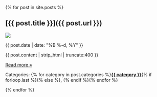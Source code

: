 {% for post in site.posts %}

[{{ post.title }}]({{ post.url }})
----------------

<div class="post">

<a href="{{ post.url }}"><img class="leftfloat" src="/img{% if post.image %}/posts/{{ post.image }}{% else %}{{ post.url }}{% endif %}.png" /></a>

<p>{{ post.date | date: "%B %-d, %Y" }}</p>

<p>{{ post.content | strip_html | truncate:400 }}</p>

<p class="rightfloat"><a href="{{ post.url }}">Read more &raquo;</a></p>

<p>Categories: {% for category in post.categories %}<strong><a href="/writing#{{ category|replace:' ','-' }}">{{ category }}</a></strong>{% if forloop.last %}{% else %}, {% endif %}{% endfor %}</p>

</div>

{% endfor %}
